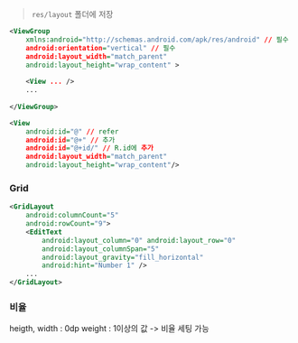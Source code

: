 >`res/layout` 폴더에 저장

```XML
<ViewGroup
	xmlns:android="http://schemas.android.com/apk/res/android" // 필수
	android:orientation="vertical" // 필수
	android:layout_width="match_parent"
	android:layout_height="wrap_content" >
	
	<View ... />
	...
	
</ViewGroup>
```

```XML
<View
	android:id="@" // refer
	android:id="@+" // 추가
	android:id="@+id/" // R.id에 추가
	android:layout_width="match_parent"
	android:layout_height="wrap_content"/>
```


### Grid
```XML
<GridLayout
	android:columnCount="5"
	android:rowCount="9">
	<EditText
		android:layout_column="0" android:layout_row="0"
		android:layout_columnSpan="5"
		android:layout_gravity="fill_horizontal"
		android:hint="Number 1" />
	...
</GridLayout>
```


### 비율
heigth, width : 0dp
weight : 1이상의 값 -> 비율 세팅 가능